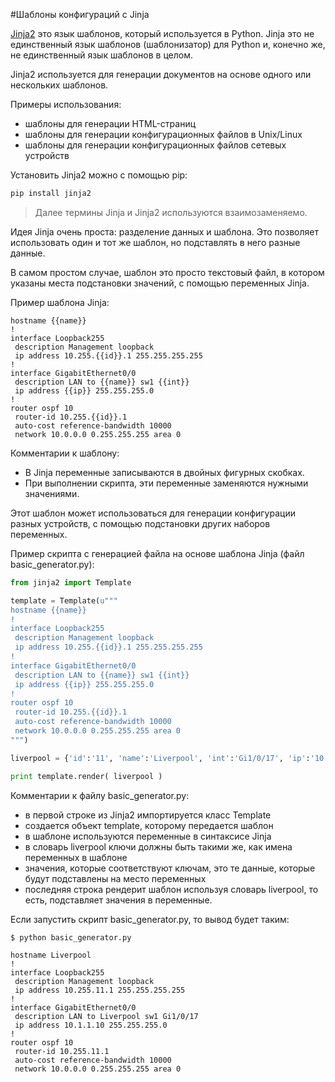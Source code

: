 #Шаблоны конфигураций с Jinja

[Jinja2](http://xgu.ru/wiki/Jinja2) это язык шаблонов, который используется в Python.
Jinja это не единственный язык шаблонов (шаблонизатор) для Python и, конечно же, не единственный язык шаблонов в целом.

Jinja2 используется для генерации документов на основе одного или нескольких шаблонов.

Примеры использования:
* шаблоны для генерации HTML-страниц
* шаблоны для генерации конфигурационных файлов в Unix/Linux
* шаблоны для генерации конфигурационных файлов сетевых устройств


Установить Jinja2 можно с помощью pip:
```python
pip install jinja2
```

> Далее термины Jinja и Jinja2 используются взаимозаменяемо.

Идея Jinja очень проста: разделение данных и шаблона.
Это позволяет использовать один и тот же шаблон, но подставлять в него разные данные.

В самом простом случае, шаблон это просто текстовый файл, в котором указаны места подстановки значений, с помощью переменных Jinja.

Пример шаблона Jinja:
```jinja
hostname {{name}}
!
interface Loopback255
 description Management loopback
 ip address 10.255.{{id}}.1 255.255.255.255
!
interface GigabitEthernet0/0
 description LAN to {{name}} sw1 {{int}}
 ip address {{ip}} 255.255.255.0
!
router ospf 10
 router-id 10.255.{{id}}.1
 auto-cost reference-bandwidth 10000
 network 10.0.0.0 0.255.255.255 area 0
```

Комментарии к шаблону:
* В Jinja переменные записываются в двойных фигурных скобках.
* При выполнении скрипта, эти переменные заменяются нужными значениями.

Этот шаблон может использоваться для генерации конфигурации разных устройств, с помощью подстановки других наборов переменных.

Пример скрипта с генерацией файла на основе шаблона Jinja (файл basic_generator.py):
```python
from jinja2 import Template

template = Template(u"""
hostname {{name}}
!
interface Loopback255
 description Management loopback
 ip address 10.255.{{id}}.1 255.255.255.255
!
interface GigabitEthernet0/0
 description LAN to {{name}} sw1 {{int}}
 ip address {{ip}} 255.255.255.0
!
router ospf 10
 router-id 10.255.{{id}}.1
 auto-cost reference-bandwidth 10000
 network 10.0.0.0 0.255.255.255 area 0
""")

liverpool = {'id':'11', 'name':'Liverpool', 'int':'Gi1/0/17', 'ip':'10.1.1.10'}

print template.render( liverpool )
```

Комментарии к файлу basic_generator.py:
* в первой строке из Jinja2 импортируется класс Template
* создается объект template, которому передается шаблон
 * в шаблоне используются переменные в синтаксисе Jinja
* в словарь liverpool ключи должны быть такими же, как имена переменных в шаблоне
 * значения, которые соответствуют ключам, это те данные, которые будут подставлены на место переменных
* последняя строка рендерит шаблон используя словарь liverpool, то есть, подставляет значения в переменные.

Если запустить скрипт basic_generator.py, то вывод будет таким:
```
$ python basic_generator.py

hostname Liverpool
!
interface Loopback255
 description Management loopback
 ip address 10.255.11.1 255.255.255.255
!
interface GigabitEthernet0/0
 description LAN to Liverpool sw1 Gi1/0/17
 ip address 10.1.1.10 255.255.255.0
!
router ospf 10
 router-id 10.255.11.1
 auto-cost reference-bandwidth 10000
 network 10.0.0.0 0.255.255.255 area 0
```

 
